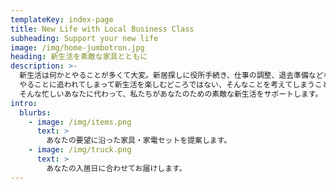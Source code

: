 ```yaml
---
templateKey: index-page
title: New Life with Local Business Class
subheading: Support your new life
image: /img/home-jumbotron.jpg
heading: 新生活を素敵な家具とともに
description: >-
  新生活は何かとやることが多くて大変。新居探しに役所手続き、仕事の調整、退去準備などなど。。。
  やることに追われてしまって新生活を楽しむどころではない、そんなことを考えてしまうことはないでしょうか?
  そんな忙しいあなたに代わって、私たちがあなたのための素敵な新生活をサポートします。
intro:
  blurbs:
    - image: /img/items.png
      text: >
        あなたの要望に沿った家具・家電セットを提案します。
    - image: /img/truck.png
      text: >
        あなたの入居日に合わせてお届けします。
---
```



